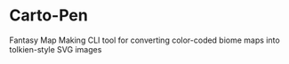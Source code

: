 # Carto-Pen
Fantasy Map Making CLI tool for converting color-coded biome maps into tolkien-style SVG images
